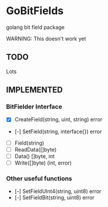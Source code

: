 GoBitFields
===========

golang bit field package

WARNING: This doesn't work yet

## TODO ##
Lots

## IMPLEMENTED ##

### BitFielder Interface ###
* [x] CreateField(string, uint, string) error
* [-] SetField(string, interface{}) error
* [ ] Field(string)
* [ ] ReadData([]byte)
* [ ] Data() []byte, int
* [ ] Write([]byte) (int, error) 

### Other useful functions ###
* [-] SetFieldUInt4(string, uint8) error
* [-] SetFieldBit(string, uint8) error